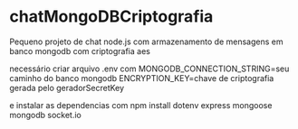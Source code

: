 # chatMongoDBCriptografia
Pequeno projeto de chat node.js com armazenamento de mensagens em banco mongodb com criptografia aes

necessário criar arquivo .env com 
MONGODB_CONNECTION_STRING=seu caminho do banco mongodb
ENCRYPTION_KEY=chave de criptografia gerada pelo geradorSecretKey

e instalar as dependencias com 
npm install dotenv express mongoose mongodb socket.io
